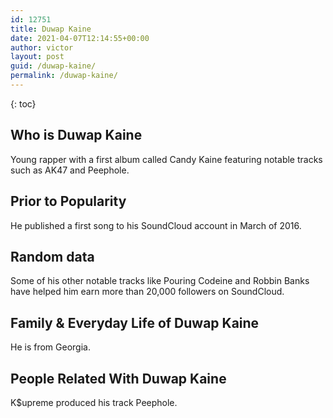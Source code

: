 ```yaml
---
id: 12751
title: Duwap Kaine
date: 2021-04-07T12:14:55+00:00
author: victor
layout: post
guid: /duwap-kaine/
permalink: /duwap-kaine/
---
```



{: toc}


## Who is Duwap Kaine



Young rapper with a first album called Candy Kaine featuring notable tracks such as AK47 and Peephole.

                
                
                
## Prior to Popularity



He published a first song to his SoundCloud account in March of 2016.

                
                
                
## Random data



Some of his other notable tracks like Pouring Codeine and Robbin Banks have helped him earn more than 20,000 followers on SoundCloud.

                
                
                
## Family & Everyday Life of Duwap Kaine



He is from Georgia.

                
                
                
## People Related With Duwap Kaine



K$upreme produced his track Peephole.

                
              
            
          
          
          